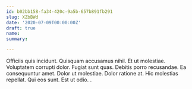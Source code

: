 ```yaml
---
id: b02bb158-fa34-420c-9a5b-657b891fb291
slug: XZbBWd
date: '2020-07-09T00:00:00Z'
draft: true
name: 
summary: 

---
```


Officiis quis incidunt. Quisquam accusamus nihil. Et ut molestiae. Voluptatem corrupti dolor. Fugiat sunt quas. Debitis porro recusandae. Ea consequuntur amet. Dolor ut molestiae. Dolor ratione at. Hic molestias repellat. Qui eos sunt. Est ut odio. .
